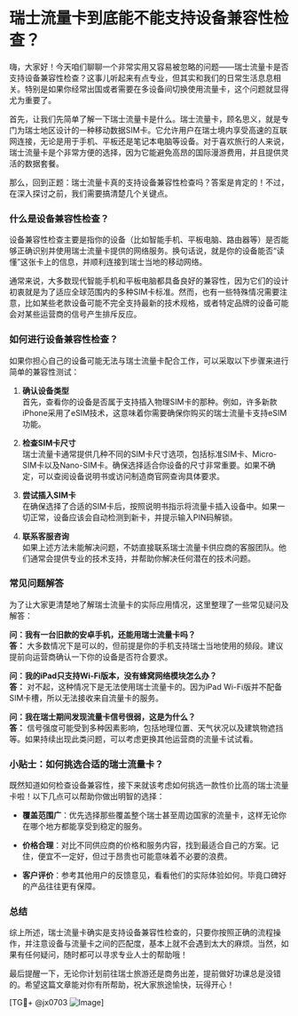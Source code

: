# 瑞士流量卡到底能不能支持设备兼容性检查？

嗨，大家好！今天咱们聊聊一个非常实用又容易被忽略的问题——瑞士流量卡是否支持设备兼容性检查？这事儿听起来有点专业，但其实和我们的日常生活息息相关。特别是如果你经常出国或者需要在多设备间切换使用流量卡，这个问题就显得尤为重要了。

首先，让我们先简单了解一下瑞士流量卡是什么。瑞士流量卡，顾名思义，就是专门为瑞士地区设计的一种移动数据SIM卡。它允许用户在瑞士境内享受高速的互联网连接，无论是用于手机、平板还是笔记本电脑等设备。对于喜欢旅行的人来说，瑞士流量卡是个非常方便的选择，因为它能避免高昂的国际漫游费用，并且提供灵活的数据套餐。

那么，回到正题：瑞士流量卡真的支持设备兼容性检查吗？答案是肯定的！不过，在深入探讨之前，我们需要搞清楚几个关键点。

### 什么是设备兼容性检查？

设备兼容性检查主要是指你的设备（比如智能手机、平板电脑、路由器等）是否能够正确识别并使用瑞士流量卡提供的网络服务。换句话说，就是你的设备能否“读懂”这张卡上的信息，并顺利连接到瑞士当地的移动网络。

通常来说，大多数现代智能手机和平板电脑都具备良好的兼容性，因为它们的设计初衷就是为了适应全球范围内的多种SIM卡标准。然而，也有一些特殊情况需要注意，比如某些老款设备可能不完全支持最新的技术规格，或者特定品牌的设备可能会对某些运营商的信号产生排斥反应。

### 如何进行设备兼容性检查？

如果你担心自己的设备可能无法与瑞士流量卡配合工作，可以采取以下步骤来进行简单的兼容性测试：

1. **确认设备类型**  
   首先，查看你的设备是否属于支持插入物理SIM卡的那种。例如，许多新款iPhone采用了eSIM技术，这意味着你需要确保你购买的瑞士流量卡支持eSIM功能。

2. **检查SIM卡尺寸**  
   瑞士流量卡通常提供几种不同的SIM卡尺寸选项，包括标准SIM卡、Micro-SIM卡以及Nano-SIM卡。确保选择适合你设备的尺寸非常重要。如果不确定，可以查阅设备说明书或访问制造商官网查询具体要求。

3. **尝试插入SIM卡**  
   在确保选择了合适的SIM卡后，按照说明书指示将流量卡插入设备中。如果一切正常，设备应该会自动检测到新卡，并提示输入PIN码解锁。

4. **联系客服咨询**  
   如果上述方法未能解决问题，不妨直接联系瑞士流量卡供应商的客服团队。他们通常会提供专业的技术支持，并帮助你解决任何潜在的技术问题。

### 常见问题解答

为了让大家更清楚地了解瑞士流量卡的实际应用情况，这里整理了一些常见疑问及解答：

**问：我有一台旧款的安卓手机，还能用瑞士流量卡吗？**  
**答：** 大多数情况下是可以的，但前提是你的手机支持瑞士当地使用的频段。建议提前向运营商确认一下你的设备是否符合要求。

**问：我的iPad只支持Wi-Fi版本，没有蜂窝网络模块怎么办？**  
**答：** 对不起，这种情况下是无法使用瑞士流量卡的。因为iPad Wi-Fi版并不配备SIM卡槽，所以无法接收来自流量卡的服务。

**问：我在瑞士期间发现流量卡信号很弱，这是为什么？**  
**答：** 信号强度可能受到多种因素影响，包括地理位置、天气状况以及建筑物遮挡等。如果持续出现此类问题，可以考虑更换其他运营商的流量卡试试看。

### 小贴士：如何挑选合适的瑞士流量卡？

既然知道如何检查设备兼容性，接下来就该考虑如何挑选一款性价比高的瑞士流量卡啦！以下几点可以帮助你做出明智的选择：

- **覆盖范围广**：优先选择那些覆盖整个瑞士甚至周边国家的流量卡，这样无论你在哪个地方都能享受到稳定的服务。
  
- **价格合理**：对比不同供应商的价格和服务内容，找到最适合自己的方案。记住，便宜不一定好，但过于昂贵也可能意味着不必要的浪费。
  
- **客户评价**：参考其他用户的反馈意见，看看他们的实际体验如何。毕竟口碑好的产品往往更有保障。

### 总结

综上所述，瑞士流量卡确实是支持设备兼容性检查的，只要你按照正确的流程操作，并注意设备与流量卡之间的匹配度，基本上就不会遇到太大的麻烦。当然，如果有任何疑问，随时都可以寻求专业人士的帮助哦！

最后提醒一下，无论你计划前往瑞士旅游还是商务出差，提前做好功课总是没错的。希望这篇文章能对你有所帮助，祝大家旅途愉快，玩得开心！

[TG💪+ @jx0703 ![Image](https://github.com/user-attachments/assets/dbca1d08-cadb-493c-b0ec-ad6f7a83f270)]